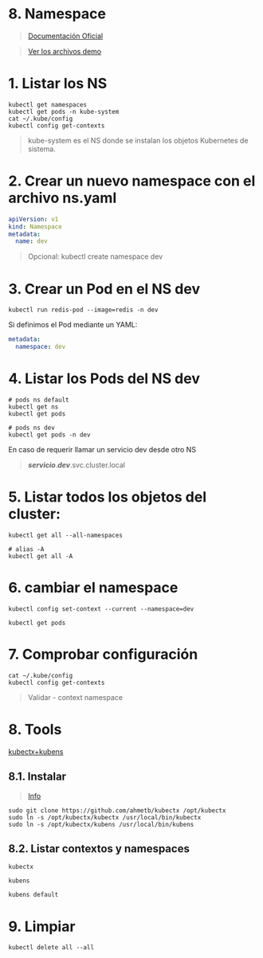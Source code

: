 # 8. Namespace <!-- omit in TOC -->

> [Documentación Oficial](https://kubernetes.io/docs/concepts/overview/working-with-objects/namespaces/)

> [Ver los archivos demo](./assets)

# 1. Listar los NS
```vim
kubectl get namespaces
kubectl get pods -n kube-system
cat ~/.kube/config
kubectl config get-contexts
```
> kube-system es el NS donde se instalan los objetos Kubernetes de sistema.

# 2. Crear un nuevo namespace con el archivo ns.yaml
```yaml
apiVersion: v1
kind: Namespace
metadata:
  name: dev
```

> Opcional: kubectl create namespace dev

# 3. Crear un Pod en el NS dev
```vim
kubectl run redis-pod --image=redis -n dev
```
Si definimos el Pod mediante un YAML:
```yaml
metadata:
  namespace: dev
```
# 4. Listar los Pods del NS dev
```vim
# pods ns default
kubectl get ns
kubectl get pods

# pods ns dev
kubectl get pods -n dev

```

En caso de requerir llamar un servicio dev desde otro NS
> ***servicio***.***dev***.svc.cluster.local

# 5. Listar todos los objetos del cluster:
```vim
kubectl get all --all-namespaces

# alias -A
kubectl get all -A
```
# 6. cambiar el namespace
```vim
kubectl config set-context --current --namespace=dev

kubectl get pods
```

# 7. Comprobar configuración
```vim
cat ~/.kube/config
kubectl config get-contexts
```

> Validar - context namespace

# 8. Tools
[kubectx+kubens](https://github.com/ahmetb/kubectx)

## 8.1. Instalar
> [Info](https://github.com/ahmetb/kubectx#manual-installation-macos-and-linux)

```vim
sudo git clone https://github.com/ahmetb/kubectx /opt/kubectx
sudo ln -s /opt/kubectx/kubectx /usr/local/bin/kubectx
sudo ln -s /opt/kubectx/kubens /usr/local/bin/kubens
```

## 8.2. Listar contextos y namespaces
```
kubectx

kubens

kubens default
```

# 9. Limpiar
```k
kubectl delete all --all
```
